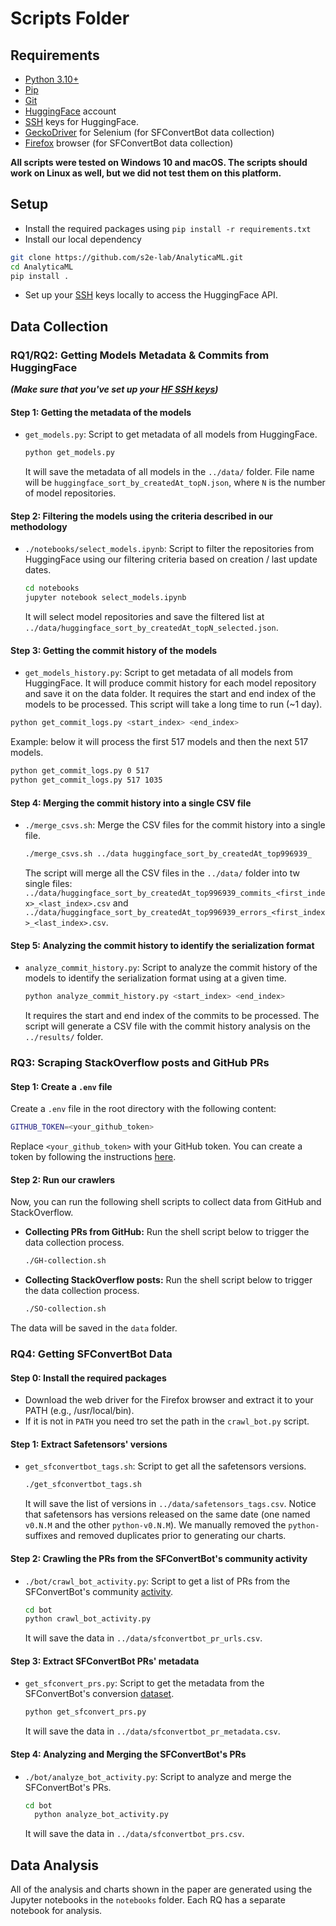 # Scripts Folder

## Requirements
- [Python 3.10+](https://www.python.org/downloads/)
- [Pip](https://pip.pypa.io/en/stable/installation/)
- [Git](https://git-scm.com/downloads)
- [HuggingFace](https://huggingface.co/) account
- [SSH](https://huggingface.co/docs/hub/en/security-git-ssh) keys for HuggingFace.
- [GeckoDriver](https://github.com/mozilla/geckodriver/releases) for Selenium (for SFConvertBot data collection)
- [Firefox](https://www.mozilla.org/en-US/firefox/new/) browser (for SFConvertBot data collection)

**All scripts were tested on Windows 10 and macOS. The scripts should work on Linux as well, but we did not test them on this platform.**

## Setup
- Install the required packages using `pip install -r requirements.txt`
- Install our local dependency 
```bash
git clone https://github.com/s2e-lab/AnalyticaML.git
cd AnalyticaML
pip install .
```
- Set up your [SSH](https://huggingface.co/docs/hub/en/security-git-ssh) keys locally to access the HuggingFace API.

## Data Collection



### RQ1/RQ2: Getting Models Metadata & Commits from HuggingFace
***(Make sure that you've set up your [HF SSH keys](https://huggingface.co/docs/hub/en/security-git-ssh))***

#### Step 1: Getting the metadata of the models
- `get_models.py`: Script to get metadata of all models from HuggingFace. 
  ```bash
  python get_models.py
  ```
  It will save the metadata of all models in the `../data/` folder.
  File name will be `huggingface_sort_by_createdAt_topN.json`, where `N` is the number of model repositories.

#### Step 2: Filtering the models using the criteria described in our methodology
- `./notebooks/select_models.ipynb`: Script to filter the repositories from HuggingFace using our filtering criteria based on creation / last update dates. 
  ```bash
  cd notebooks
  jupyter notebook select_models.ipynb
  ```
  It will select model repositories and save the filtered list at `../data/huggingface_sort_by_createdAt_topN_selected.json`.   
  
#### Step 3: Getting the commit history of the models
- `get_models_history.py`: Script to get metadata of all models from HuggingFace. 
It will produce commit history for each model repository and save it on the data folder. 
It requires the start and end index of the models to be processed. This script will take a long time to run (~1 day).
```bash
python get_commit_logs.py <start_index> <end_index>
```
Example: below it will process the first 517 models and then the next 517 models.
```bash
python get_commit_logs.py 0 517
python get_commit_logs.py 517 1035 
```
    
#### Step 4: Merging the commit history into a single CSV file
- `./merge_csvs.sh`: Merge the CSV files for the commit history into a single file.
  ```bash
  ./merge_csvs.sh ../data huggingface_sort_by_createdAt_top996939_
  ```
  The script will merge all the CSV files in the `../data/` folder into tw single files:
`../data/huggingface_sort_by_createdAt_top996939_commits_<first_index>_<last_index>.csv`
and `../data/huggingface_sort_by_createdAt_top996939_errors_<first_index>_<last_index>.csv`.
    
#### Step 5: Analyzing the commit history to identify the serialization format
- `analyze_commit_history.py`: Script to analyze the commit history of the models to identify the serialization format using at a given time.
  ```bash
  python analyze_commit_history.py <start_index> <end_index>
  ```
  It requires the start and end index of the commits to be processed.
  The script will generate a CSV file with the commit history analysis on the `../results/` folder. 

### RQ3: Scraping StackOverflow posts and GitHub PRs

#### Step 1: Create a `.env` file
Create a `.env` file in the root directory with the following content:
```bash
GITHUB_TOKEN=<your_github_token>
```
Replace `<your_github_token>` with your GitHub token. 
You can create a token by following the instructions [here](https://docs.github.com/en/github/authenticating-to-github/keeping-your-account-and-data-secure/creating-a-personal-access-token).

#### Step 2: Run our crawlers

Now, you can run the following shell scripts to collect data from GitHub and StackOverflow.

- **Collecting PRs from GitHub:** Run the shell script below to trigger the data collection process.
    ```bash
    ./GH-collection.sh
    ```
- **Collecting StackOverflow posts:** Run the shell script below to trigger the data collection process.
    ```bash
    ./SO-collection.sh
    ```
The data will be saved in the `data` folder.

### RQ4: Getting SFConvertBot Data

#### Step 0: Install the required packages
- Download the web driver for the Firefox browser and extract it to your PATH (e.g., /usr/local/bin).
- If it is not in `PATH` you need tro set the path in the `crawl_bot.py` script.


#### Step 1: Extract Safetensors' versions 
- `get_sfconvertbot_tags.sh`: Script to get all the safetensors versions.
  ```bash
  ./get_sfconvertbot_tags.sh
  ```
  It will save the list of versions in `../data/safetensors_tags.csv`.
  Notice that safetensors has versions released on the same date (one named `v0.N.M` and the other `python-v0.N.M`). 
  We manually removed the `python-` suffixes and removed duplicates prior to generating our charts. 

#### Step 2: Crawling the PRs from the SFConvertBot's community activity
- `./bot/crawl_bot_activity.py`: Script to get a list of PRs from the SFConvertBot's community [activity](https://huggingface.co/SFconvertbot/activity/community).
  ```bash
  cd bot
  python crawl_bot_activity.py
  ```
  It will save the data in `../data/sfconvertbot_pr_urls.csv`.

#### Step 3: Extract SFConvertBot PRs' metadata 
- `get_sfconvert_prs.py`: Script to get the metadata from the SFConvertBot's conversion [dataset](https://huggingface.co/datasets/safetensors/conversions).
  ```bash
  python get_sfconvert_prs.py
  ```
  It will save the data in `../data/sfconvertbot_pr_metadata.csv`.



#### Step 4: Analyzing and Merging the SFConvertBot's PRs
- `./bot/analyze_bot_activity.py`: Script to analyze and merge the SFConvertBot's PRs.
  ```bash
  cd bot
    python analyze_bot_activity.py
  ```
  It will save the data in `../data/sfconvertbot_prs.csv`.

## Data Analysis

All of the analysis and charts shown in the paper are generated using the Jupyter notebooks in the `notebooks` folder.
Each RQ has a separate notebook for analysis.

